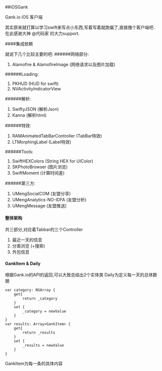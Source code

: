 ##iOSGank

Gank.io iOS 客户端

其实原来就打算以学习swift来写点小东西,写着写着就跑偏了,直接撸个客户端吧. 在此感谢大神 @代码家 的大力support.

####集成依赖

就说下几个比较主要的吧:
######网络部分:
1. Alamofire & AlamofireImage (网络请求以及图片加载)

######Loading:
1. PKHUD (HUD for swift)
2. NVActivityIndicatorView

######解析:
1. SwiftyJSON (解析Json)
2. Kanna (解析html)

######特效:
1. RAMAnimatedTabBarController (TabBar特效)
2. LTMorphingLabel (Label特效)
 
######Tools:
1. SwiftHEXColors (String HEX for UIColor)
2. SKPhotoBrowser (图片浏览)
3. SwiftMoment (计算时间差)

######第三方:
1. UMengSocialCOM (友盟分享)
2. UMengAnalytics-NO-IDFA (友盟分析)
3. UMengMessage (友盟推送)

#### 整体架构
共三部分,对应着Tabbar的三个Controller

1. 最近一天的信息
2. 分类浏览 (+搜索)
3. 外包信息

#### GankItem & Daily
根据Gank.io的API的返回,可以大致总结出2个实体类
Daily为定义每一天的总体数据

    var category: NSArray {
        get{
            return _category
        }
        set {
            _category = newValue
        }
    }
    var results: Array<GankItem> {
        get{
            return _results
        }
        set {
            _results = newValue
        }
    }

GankItem为每一条的具体内容


